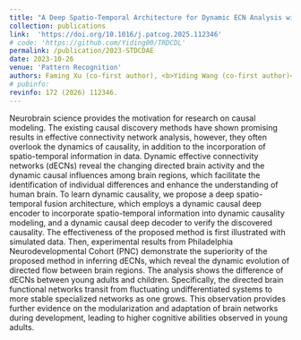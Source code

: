 ```yaml
---
title: "A Deep Spatio-Temporal Architecture for Dynamic ECN Analysis with Granger Causality based Causal Discovery"
collection: publications
link:  'https://doi.org/10.1016/j.patcog.2025.112346'
# code: 'https://github.com/Yiding00/TRDCDL'
permalink: /publication/2023-STDCDAE
date: 2023-10-26
venue: 'Pattern Recognition'
authors: Faming Xu (co-first author), <b>Yiding Wang (co-first author)</b>, Gang Qu, Vince D. Calhoun, Julia M. Stephen, Tony W. Wilson, Yu-Ping Wang, Chen Qiao
# pubinfo: 
revinfo: 172 (2026) 112346.
---
```


Neurobrain science provides the motivation for research on causal modeling. The existing causal discovery methods have shown promising results in effective connectivity network analysis, however, they often overlook the dynamics of causality, in addition to the incorporation of spatio-temporal information in data. Dynamic effective connectivity networks (dECNs) reveal the changing directed brain activity and the dynamic causal influences among brain regions, which facilitate the identification of individual differences and enhance the understanding of human brain. To learn dynamic causality, we propose a deep spatio-temporal fusion architecture, which employs a dynamic causal deep encoder to incorporate spatio-temporal information into dynamic causality modeling, and a dynamic causal deep decoder to verify the discovered causality. The effectiveness of the proposed method is first illustrated with simulated data. Then, experimental results from Philadelphia Neurodevelopmental Cohort (PNC) demonstrate the superiority of the proposed method in inferring dECNs, which reveal the dynamic evolution of directed flow between brain regions. The analysis shows the difference of dECNs between young adults and children. Specifically, the directed brain functional networks transit from fluctuating undifferentiated systems to more stable specialized networks as one grows. This observation provides further evidence on the modularization and adaptation of brain networks during development, leading to higher cognitive abilities observed in young adults.
